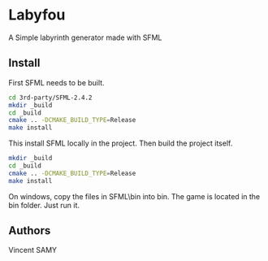 Labyfou
=========================================

A Simple labyrinth generator made with SFML

Install
-------

First SFML needs to be built.

```sh
cd 3rd-party/SFML-2.4.2
mkdir _build
cd _build
cmake .. -DCMAKE_BUILD_TYPE=Release
make install
```

This install SFML locally in the project.
Then build the project itself.

```sh
mkdir _build
cd _build
cmake .. -DCMAKE_BUILD_TYPE=Release
make install
```

On windows, copy the files in SFML\bin into bin.
The game is located in the bin folder. Just run it.

Authors
-------

Vincent SAMY